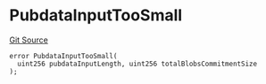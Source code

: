 # PubdataInputTooSmall
[Git Source](https://github.com/matter-labs/zksync-contracts/blob/c6e73735b89a4b474234f6471e326125c9069f15/contracts/l1-contracts/state-transition/L1StateTransitionErrors.sol)


```solidity
error PubdataInputTooSmall(
  uint256 pubdataInputLength, uint256 totalBlobsCommitmentSize
);
```

